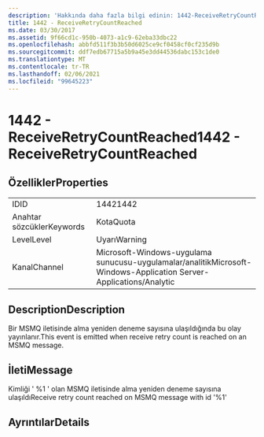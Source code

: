 ```yaml
---
description: 'Hakkında daha fazla bilgi edinin: 1442-ReceiveRetryCountReached'
title: 1442 - ReceiveRetryCountReached
ms.date: 03/30/2017
ms.assetid: 9f66cd1c-950b-4073-a1c9-62eba33dbc22
ms.openlocfilehash: abbfd511f3b3b50d6025ce9cf0458cf0cf235d9b
ms.sourcegitcommit: ddf7edb67715a5b9a45e3dd44536dabc153c1de0
ms.translationtype: MT
ms.contentlocale: tr-TR
ms.lasthandoff: 02/06/2021
ms.locfileid: "99645223"
---
```

# <a name="1442---receiveretrycountreached"></a><span data-ttu-id="f76e1-103">1442 - ReceiveRetryCountReached</span><span class="sxs-lookup"><span data-stu-id="f76e1-103">1442 - ReceiveRetryCountReached</span></span>

## <a name="properties"></a><span data-ttu-id="f76e1-104">Özellikler</span><span class="sxs-lookup"><span data-stu-id="f76e1-104">Properties</span></span>  
  
|||  
|-|-|  
|<span data-ttu-id="f76e1-105">ID</span><span class="sxs-lookup"><span data-stu-id="f76e1-105">ID</span></span>|<span data-ttu-id="f76e1-106">1442</span><span class="sxs-lookup"><span data-stu-id="f76e1-106">1442</span></span>|  
|<span data-ttu-id="f76e1-107">Anahtar sözcükler</span><span class="sxs-lookup"><span data-stu-id="f76e1-107">Keywords</span></span>|<span data-ttu-id="f76e1-108">Kota</span><span class="sxs-lookup"><span data-stu-id="f76e1-108">Quota</span></span>|  
|<span data-ttu-id="f76e1-109">Level</span><span class="sxs-lookup"><span data-stu-id="f76e1-109">Level</span></span>|<span data-ttu-id="f76e1-110">Uyarı</span><span class="sxs-lookup"><span data-stu-id="f76e1-110">Warning</span></span>|  
|<span data-ttu-id="f76e1-111">Kanal</span><span class="sxs-lookup"><span data-stu-id="f76e1-111">Channel</span></span>|<span data-ttu-id="f76e1-112">Microsoft-Windows-uygulama sunucusu-uygulamalar/analitik</span><span class="sxs-lookup"><span data-stu-id="f76e1-112">Microsoft-Windows-Application Server-Applications/Analytic</span></span>|  
  
## <a name="description"></a><span data-ttu-id="f76e1-113">Description</span><span class="sxs-lookup"><span data-stu-id="f76e1-113">Description</span></span>  

 <span data-ttu-id="f76e1-114">Bir MSMQ iletisinde alma yeniden deneme sayısına ulaşıldığında bu olay yayınlanır.</span><span class="sxs-lookup"><span data-stu-id="f76e1-114">This event is emitted when receive retry count is reached on an MSMQ message.</span></span>  
  
## <a name="message"></a><span data-ttu-id="f76e1-115">İleti</span><span class="sxs-lookup"><span data-stu-id="f76e1-115">Message</span></span>  

 <span data-ttu-id="f76e1-116">Kimliği ' %1 ' olan MSMQ iletisinde alma yeniden deneme sayısına ulaşıldı</span><span class="sxs-lookup"><span data-stu-id="f76e1-116">Receive retry count reached on MSMQ message with id '%1'</span></span>  
  
## <a name="details"></a><span data-ttu-id="f76e1-117">Ayrıntılar</span><span class="sxs-lookup"><span data-stu-id="f76e1-117">Details</span></span>
